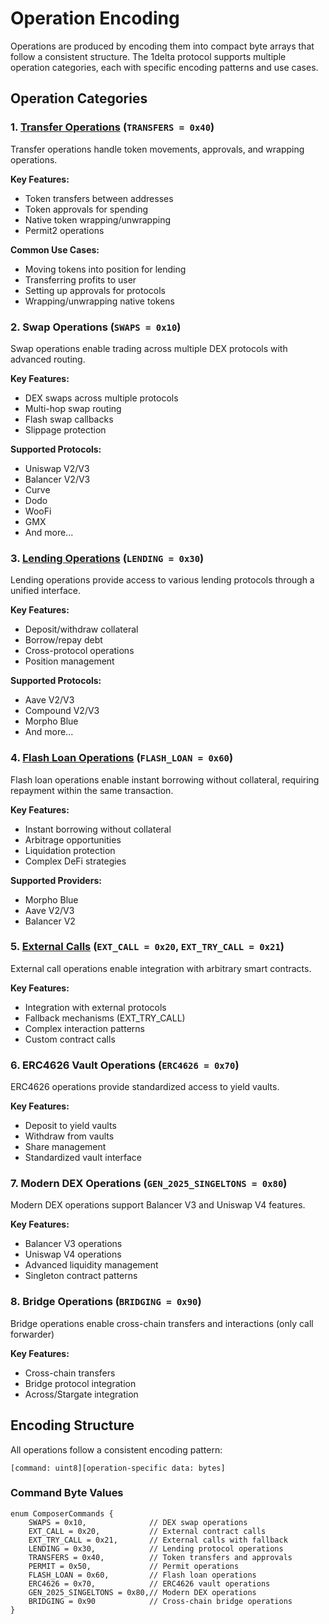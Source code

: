 # Operation Encoding

Operations are produced by encoding them into compact byte arrays that follow a consistent structure. The 1delta protocol supports multiple operation categories, each with specific encoding patterns and use cases.

## Operation Categories

### 1. [Transfer Operations](transfers.md) (`TRANSFERS = 0x40`)

Transfer operations handle token movements, approvals, and wrapping operations.

**Key Features:**

-   Token transfers between addresses
-   Token approvals for spending
-   Native token wrapping/unwrapping
-   Permit2 operations

**Common Use Cases:**

-   Moving tokens into position for lending
-   Transferring profits to user
-   Setting up approvals for protocols
-   Wrapping/unwrapping native tokens

### 2. Swap Operations (`SWAPS = 0x10`)

Swap operations enable trading across multiple DEX protocols with advanced routing.

**Key Features:**

-   DEX swaps across multiple protocols
-   Multi-hop swap routing
-   Flash swap callbacks
-   Slippage protection

**Supported Protocols:**

-   Uniswap V2/V3
-   Balancer V2/V3
-   Curve
-   Dodo
-   WooFi
-   GMX
-   And more...

### 3. [Lending Operations](lending.md) (`LENDING = 0x30`)

Lending operations provide access to various lending protocols through a unified interface.

**Key Features:**

-   Deposit/withdraw collateral
-   Borrow/repay debt
-   Cross-protocol operations
-   Position management

**Supported Protocols:**

-   Aave V2/V3
-   Compound V2/V3
-   Morpho Blue
-   And more...

### 4. [Flash Loan Operations](flash-loan.md) (`FLASH_LOAN = 0x60`)

Flash loan operations enable instant borrowing without collateral, requiring repayment within the same transaction.

**Key Features:**

-   Instant borrowing without collateral
-   Arbitrage opportunities
-   Liquidation protection
-   Complex DeFi strategies

**Supported Providers:**

-   Morpho Blue
-   Aave V2/V3
-   Balancer V2

### 5. [External Calls](external-call.md) (`EXT_CALL = 0x20`, `EXT_TRY_CALL = 0x21`)

External call operations enable integration with arbitrary smart contracts.

**Key Features:**

-   Integration with external protocols
-   Fallback mechanisms (EXT_TRY_CALL)
-   Complex interaction patterns
-   Custom contract calls

### 6. ERC4626 Vault Operations (`ERC4626 = 0x70`)

ERC4626 operations provide standardized access to yield vaults.

**Key Features:**

-   Deposit to yield vaults
-   Withdraw from vaults
-   Share management
-   Standardized vault interface

### 7. Modern DEX Operations (`GEN_2025_SINGELTONS = 0x80`)

Modern DEX operations support Balancer V3 and Uniswap V4 features.

**Key Features:**

-   Balancer V3 operations
-   Uniswap V4 operations
-   Advanced liquidity management
-   Singleton contract patterns

### 8. Bridge Operations (`BRIDGING = 0x90`)

Bridge operations enable cross-chain transfers and interactions (only call forwarder)

**Key Features:**

-   Cross-chain transfers
-   Bridge protocol integration
-   Across/Stargate integration

## Encoding Structure

All operations follow a consistent encoding pattern:

```
[command: uint8][operation-specific data: bytes]
```

### Command Byte Values

```solidity
enum ComposerCommands {
    SWAPS = 0x10,              // DEX swap operations
    EXT_CALL = 0x20,           // External contract calls
    EXT_TRY_CALL = 0x21,       // External calls with fallback
    LENDING = 0x30,            // Lending protocol operations
    TRANSFERS = 0x40,          // Token transfers and approvals
    PERMIT = 0x50,             // Permit operations
    FLASH_LOAN = 0x60,         // Flash loan operations
    ERC4626 = 0x70,            // ERC4626 vault operations
    GEN_2025_SINGELTONS = 0x80,// Modern DEX operations
    BRIDGING = 0x90            // Cross-chain bridge operations
}
```
